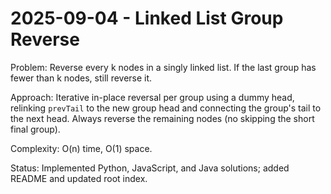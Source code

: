# 2025-09-04 - Linked List Group Reverse

Problem: Reverse every k nodes in a singly linked list. If the last group has fewer than k nodes, still reverse it.

Approach: Iterative in-place reversal per group using a dummy head, relinking `prevTail` to the new group head and connecting the group's tail to the next head. Always reverse the remaining nodes (no skipping the short final group).

Complexity: O(n) time, O(1) space.

Status: Implemented Python, JavaScript, and Java solutions; added README and updated root index.

